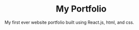 <h1 align="center">My Portfolio</h1>
<p>My first ever website portfolio built using React.js, html, and css. </p>

